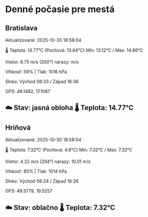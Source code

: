 ﻿# Denné počasie pre mestá

## Bratislava
Aktualizované: 2025-10-30 18:58:04

🌡️ Teplota: 14.77°C 
(Pocitová: 13.84°C)
Min: 13.12°C / Max: 14.86°C

Vietor: 8.75 m/s    (300°) 
nárazy:  m/s

Vlhkosť: 59% | Tlak: 1016 hPa

Slnko: Východ 06:33 / Západ 16:36

GPS: 48.1482, 17.1067

☁️ Stav: jasná obloha        🌡️ Teplota: 14.77°C
---

## Hriňová
Aktualizované: 2025-10-30 18:58:04

🌡️ Teplota: 7.32°C 
(Pocitová: 4.6°C)
Min: 7.32°C / Max: 7.32°C

Vietor: 4.22 m/s (294°)
nárazy: 10.01 m/s

Vlhkosť: 85% | Tlak: 1014 hPa

Slnko: Východ 06:24 / Západ 16:26

GPS: 48.5779, 19.5257

☁️ Stav: oblačno        🌡️ Teplota: 7.32°C
---

